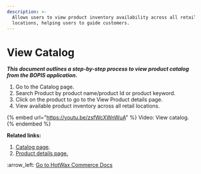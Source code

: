```yaml
---
description: >-
  Allows users to view product inventory availability across all retail
  locations, helping users to guide customers.
---
```


# View Catalog

_**This document outlines a step-by-step process to view product catalog from the BOPIS application.**_

1. Go to the Catalog page.
2. Search Product by product name/product Id or product keyword.
3. Click on the product to go to the View Product details page.
4. View available product inventory across all retail locations.



{% embed url="https://youtu.be/zsfWcXWnWuA" %}
Video: View catalog.
{% endembed %}

**Related links:**&#x20;

1. [Catalog page](https://docs.hotwax.co/user-applications-overview/v/bopis-fulfillment/catalog-page).
2. [Product details page.](https://docs.hotwax.co/user-applications-overview/v/bopis-fulfillment/catalog-page/view-product-details)



:arrow\_left: [Go to HotWax Commerce Docs ](http://127.0.0.1:5000/o/l53nGvPQLhOHrKCP9HTG/s/TefRnbhmBjhScpq172vl/)
